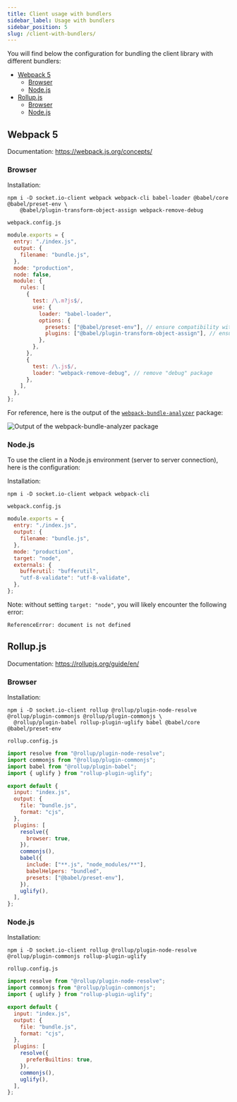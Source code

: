 ```yaml
---
title: Client usage with bundlers
sidebar_label: Usage with bundlers
sidebar_position: 5
slug: /client-with-bundlers/
---
```


You will find below the configuration for bundling the client library with different bundlers:

- [Webpack 5](#webpack-5)
  - [Browser](#browser)
  - [Node.js](#node-js)
- [Rollup.js](#rollup-js)
  - [Browser](#browser-1)
  - [Node.js](#node-js-1)

## Webpack 5

Documentation: https://webpack.js.org/concepts/

### Browser

Installation:

```
npm i -D socket.io-client webpack webpack-cli babel-loader @babel/core @babel/preset-env \
    @babel/plugin-transform-object-assign webpack-remove-debug
```

`webpack.config.js`

```js
module.exports = {
  entry: "./index.js",
  output: {
    filename: "bundle.js",
  },
  mode: "production",
  node: false,
  module: {
    rules: [
      {
        test: /\.m?js$/,
        use: {
          loader: "babel-loader",
          options: {
            presets: ["@babel/preset-env"], // ensure compatibility with older browsers
            plugins: ["@babel/plugin-transform-object-assign"], // ensure compatibility with IE 11
          },
        },
      },
      {
        test: /\.js$/,
        loader: "webpack-remove-debug", // remove "debug" package
      },
    ],
  },
};
```

For reference, here is the output of the [`webpack-bundle-analyzer`](https://www.npmjs.com/package/webpack-bundle-analyzer) package:

![Output of the webpack-bundle-analyzer package](/images/bundle-analyzer-output.png)

### Node.js

To use the client in a Node.js environment (server to server connection), here is the configuration:

Installation:

```
npm i -D socket.io-client webpack webpack-cli
```

`webpack.config.js`

```js
module.exports = {
  entry: "./index.js",
  output: {
    filename: "bundle.js",
  },
  mode: "production",
  target: "node",
  externals: {
    bufferutil: "bufferutil",
    "utf-8-validate": "utf-8-validate",
  },
};
```

Note: without setting `target: "node"`, you will likely encounter the following error:

```
ReferenceError: document is not defined
```

## Rollup.js

Documentation: https://rollupjs.org/guide/en/

### Browser

Installation:

```
npm i -D socket.io-client rollup @rollup/plugin-node-resolve @rollup/plugin-commonjs @rollup/plugin-commonjs \
  @rollup/plugin-babel rollup-plugin-uglify babel @babel/core @babel/preset-env
```

`rollup.config.js`

```js
import resolve from "@rollup/plugin-node-resolve";
import commonjs from "@rollup/plugin-commonjs";
import babel from "@rollup/plugin-babel";
import { uglify } from "rollup-plugin-uglify";

export default {
  input: "index.js",
  output: {
    file: "bundle.js",
    format: "cjs",
  },
  plugins: [
    resolve({
      browser: true,
    }),
    commonjs(),
    babel({
      include: ["**.js", "node_modules/**"],
      babelHelpers: "bundled",
      presets: ["@babel/preset-env"],
    }),
    uglify(),
  ],
};
```


### Node.js

Installation:

```
npm i -D socket.io-client rollup @rollup/plugin-node-resolve @rollup/plugin-commonjs rollup-plugin-uglify
```

`rollup.config.js`

```js
import resolve from "@rollup/plugin-node-resolve";
import commonjs from "@rollup/plugin-commonjs";
import { uglify } from "rollup-plugin-uglify";

export default {
  input: "index.js",
  output: {
    file: "bundle.js",
    format: "cjs",
  },
  plugins: [
    resolve({
      preferBuiltins: true,
    }),
    commonjs(),
    uglify(),
  ],
};
```

